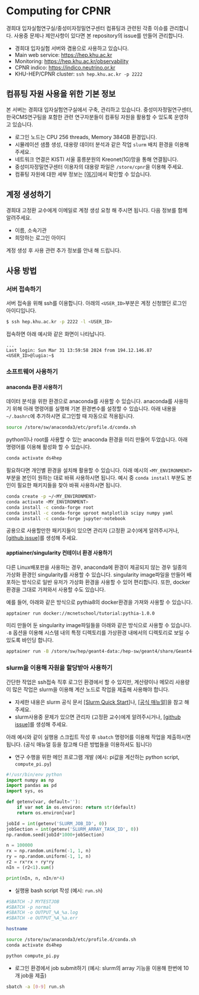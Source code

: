 # Computing for CPNR
경희대 입자실험연구실/중성미자정밀연구센터 컴퓨팅과 관련된 각종 이슈를 관리합니다.
사용중 문제나 제안사항이 있다면 본 repository의 issue를 만들어 관리합니다.

- 경희대 입자실험 서버와 겸용으로 사용하고 있습니다.
- Main web service: https://hep.khu.ac.kr
- Monitoring: https://hep.khu.ac.kr/observability
- CPNR indico: https://indico.neutrino.or.kr
- KHU-HEP/CPNR cluster: `ssh hep.khu.ac.kr -p 2222`

## 컴퓨팅 자원 사용을 위한 기본 정보
본 서버는 경희대 입자실험연구실에서 구축, 관리하고 있습니다. 중성미자정밀연구센터, 한국CMS연구팀을 포함한
관련 연구자분들이 컴퓨팅 자원을 활용할 수 있도록 운영하고 있습니다.

- 로그인 노드는 CPU 256 threads, Memory 384GB 환경입니다.
- 시뮬레이션 샘플 생성, 대용량 데이터 분석과 같은 작업 `slurm` 배치 환경을 이용해 주세요.
- 네트워크 연결은 KISTI 서울 홍릉분원의 Kreonet(1G)망을 통해 연결됩니다.
- 중성미자정밀연구센터 이용자의 대용량 파일은 `/store/cpnr`을 이용해 주세요.
- 컴퓨팅 자원에 대한 세부 정보는 [[여기]](https://github.com/cpnr/computing/blob/main/Resources.md)에서 확인할 수 있습니다.

## 계정 생성하기
경희대 고정환 교수에게 이메일로 계정 생성 요청 해 주시면 됩니다. 다음 정보를 함께 알려주세요.
- 이름, 소속기관
- 희망하는 로그인 아이디

계정 생성 후 사용 관련 추가 정보를 안내 해 드립니다.

## 사용 방법
### 서버 접속하기
서버 접속을 위해 ssh를 이용합니다. 아래의 `<USER_ID>`부분은 계정 신청했던 로그인 아이디입니다.
```bash
$ ssh hep.khu.ac.kr -p 2222 -l <USER_ID>
```

접속하면 아래 예시와 같은 화면이 나타납니다.
```
...
Last login: Sun Mar 31 13:59:58 2024 from 194.12.146.87
<USER_ID>@lugia:~$ 
```

### 소프트웨어 사용하기
#### anaconda 환경 사용하기
데이터 분석을 위한 환경으로 anaconda를 사용할 수 있습니다. 
anaconda를 사용하기 위해 아래 명령어를 실행해 기본 환경변수를 설정할 수 있습니다. 아래 내용을 `~/.bashrc`에 추가하시면 로그인할 때 자동으로 적용됩니다.
```bash
source /store/sw/anaconda3/etc/profile.d/conda.sh
```

python이나 root를 사용할 수 있는 anaconda 환경을 미리 만들어 두었습니다. 
아래 명령어를 이용해 활성화 할 수 있습니다.
```bash
conda activate ds4hep
```

필요하다면 개인별 환경을 설치해 활용할 수 있습니다. 
아래 예시의 `<MY_ENVIRONMENT>` 부분을 본인이 원하는 대로 바꿔 사용하시면 됩니다. 예시 중 `conda install` 부분도 본인이 필요한 패키지들을 찾아 바꿔 사용하시면 됩니다.
```bash
conda create -p ~/<MY_ENVIRONMENT>
conda activate <MY_ENVIRONMENT>
conda install -c conda-forge root
conda install -c conda-forge uproot matplotlib scipy numpy yaml
conda install -c conda-forge jupyter-notebook
```

공용으로 사용할만한 패키지들이 있으면 관리자 (고정환 교수)에게 알려주시거나, [[github issue]](https://github.com/cpnr/computing/issues)를 생성해 주세요.

#### apptiainer/singularity 컨테이너 환경 사용하기
다른 Linux배포판을 사용하는 경우, anaconda에 환경이 제공되지 않는 경우 일종의 가상화 환경인 singularity를 사용할 수 있습니다. 
singularity image파일을 만들어 배포하는 방식으로 일반 유저가 가상화 환경을 사용할 수 있어 편리합니다. 또한, docker 환경을 그대로 가져와서 사용할 수도 있습니다.

예를 들어, 아래와 같은 방식으로 pythia8의 docker환경을 가져와 사용할 수 있습니다.
```bash
apptainer run docker://mcnetschool/tutorial:pythia-1.0.0
```

미리 만들어 둔 singularity image파일들을 아래와 같은 방식으로 사용할 수 있습니다. `-B` 옵션을 이용해 시스템 내의 특정 디렉토리를 가상환경 내에서의 디렉토리로 보일 수 있도록 바인딩 합니다.
```bash
apptainer run -B /store/sw/hep/geant4-data:/hep-sw/geant4/share/Geant4-9.6.4/data /store/sw/singularity/geant4/geant4-9.6.4.sif
```

### slurm을 이용해 자원을 할당받아 사용하기
간단한 작업은 ssh접속 직후 로그인 환경에서 할 수 있지만, 계산량이나 메모리 사용량이 많은 작업은 slurm을 이용해 계산 노드로 작업을 제출해 사용해야 합니다. 
- 자세한 내용은 slurm 공식 문서 [[Slurm Quick Start]](https://slurm.schedmd.com/quickstart.html)나, [[공식 매뉴얼]](https://slurm.schedmd.com/documentation.html)을 참고 해 주세요.
- slurm사용중 문제가 있으면 관리자 (고정환 교수)에게 알려주시거나, [[github issue]](https://github.com/cpnr/computing/issues)를 생성해 주세요.

아래 예시와 같이 실행용 스크립트 작성 후 `sbatch` 명령어를 이용해 작업을 제출하시면 됩니다. (공식 매뉴얼 등을 참고해 다른 방법들을 이용하셔도 됩니다)
- 연구 수행을 위한 메인 프로그램 개발 (예시: pi값을 계산하는 python script, `compute_pi.py`)
```python
#!/usr/bin/env python
import numpy as np
import pandas as pd
import sys, os

def getenv(var, default=''):
    if var not in os.environ: return str(default)
    return os.environ[var]

jobId = int(getenv('SLURM_JOB_ID', 0))
jobSection = int(getenv('SLURM_ARRAY_TASK_ID', 0))
np.random.seed(jobId*1000+jobSection)

n = 100000
rx = np.random.uniform(-1, 1, n)
ry = np.random.uniform(-1, 1, n)
r2 = rx*rx + ry*ry
nIn = (r2<1).sum()

print(nIn, n, nIn/n*4)
```

- 실행용 bash script 작성 (예시: `run.sh`)
```bash
#SBATCH -J MYTESTJOB
#SBATCH -p normal
#SBATCH -o OUTPUT_%A_%a.log
#SBATCH -e OUTPUT_%A_%a.err

hostname

source /store/sw/anaconda3/etc/profile.d/conda.sh
conda activate ds4hep

python compute_pi.py
```

- 로그인 환경에서 job submit하기 (예시: slurm의 array 기능을 이용해 한번에 10개 job을 제출)
```bash
sbatch -a [0-9] run.sh
```
